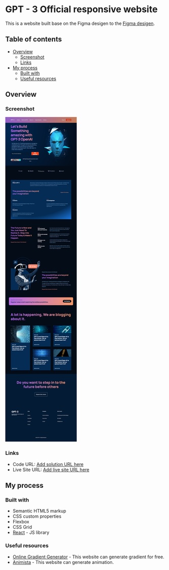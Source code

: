 # GPT - 3 Official responsive website

This is a website built base on the Figma desigen to the [Figma desigen](https://www.figma.com/file/lz9lLpFHMxHm2odnwM3R0z/gpt3?node-id=0%3A15).

## Table of contents

- [Overview](#overview)
  - [Screenshot](#screenshot)
  - [Links](#links)
- [My process](#my-process)
  - [Built with](#built-with)
  - [Useful resources](#useful-resources)

## Overview

### Screenshot

![](./Screenshot.jpg)

### Links

- Code URL: [Add solution URL here](https://github.com/leomacode/gpt3-official-website)
- Live Site URL: [Add live site URL here](https://zen-borg-d8002e.netlify.app)

## My process

### Built with

- Semantic HTML5 markup
- CSS custom properties
- Flexbox
- CSS Grid
- [React](https://reactjs.org/) - JS library

### Useful resources

- [Online Gradient Generator](https://angrytools.com/gradient/) - This website can generate gradient for free.
- [Animista](https://animista.net/play/basic/scale-up) - This website can generate animation.
